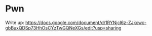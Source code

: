 # Pwn

Write up: https://docs.google.com/document/d/1RYNjcl6z-ZJkcwc-gbBuxQDSp73HhOsCYzTwGQNeXGs/edit?usp=sharing
